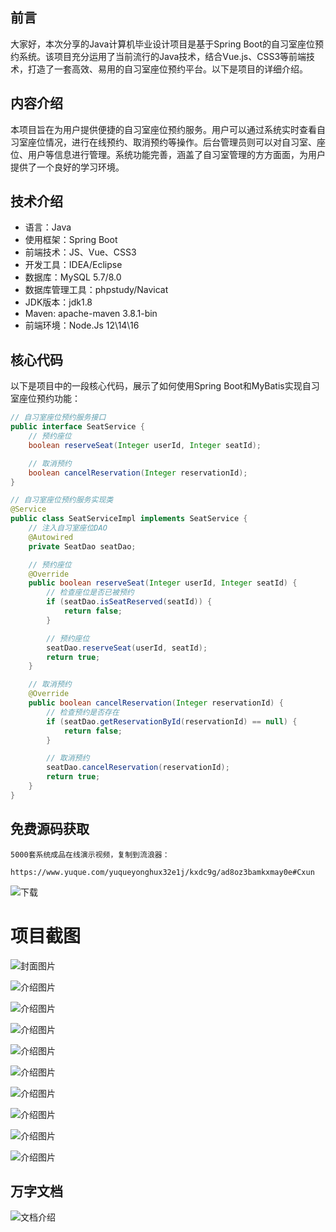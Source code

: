 ## 前言

大家好，本次分享的Java计算机毕业设计项目是基于Spring Boot的自习室座位预约系统。该项目充分运用了当前流行的Java技术，结合Vue.js、CSS3等前端技术，打造了一套高效、易用的自习室座位预约平台。以下是项目的详细介绍。

## 内容介绍

本项目旨在为用户提供便捷的自习室座位预约服务。用户可以通过系统实时查看自习室座位情况，进行在线预约、取消预约等操作。后台管理员则可以对自习室、座位、用户等信息进行管理。系统功能完善，涵盖了自习室管理的方方面面，为用户提供了一个良好的学习环境。

## 技术介绍

- 语言：Java
- 使用框架：Spring Boot
- 前端技术：JS、Vue、CSS3
- 开发工具：IDEA/Eclipse
- 数据库：MySQL 5.7/8.0
- 数据库管理工具：phpstudy/Navicat
- JDK版本：jdk1.8
- Maven: apache-maven 3.8.1-bin
- 前端环境：Node.Js 12\14\16

## 核心代码

以下是项目中的一段核心代码，展示了如何使用Spring Boot和MyBatis实现自习室座位预约功能：

```java
// 自习室座位预约服务接口
public interface SeatService {
    // 预约座位
    boolean reserveSeat(Integer userId, Integer seatId);

    // 取消预约
    boolean cancelReservation(Integer reservationId);
}

// 自习室座位预约服务实现类
@Service
public class SeatServiceImpl implements SeatService {
    // 注入自习室座位DAO
    @Autowired
    private SeatDao seatDao;

    // 预约座位
    @Override
    public boolean reserveSeat(Integer userId, Integer seatId) {
        // 检查座位是否已被预约
        if (seatDao.isSeatReserved(seatId)) {
            return false;
        }

        // 预约座位
        seatDao.reserveSeat(userId, seatId);
        return true;
    }

    // 取消预约
    @Override
    public boolean cancelReservation(Integer reservationId) {
        // 检查预约是否存在
        if (seatDao.getReservationById(reservationId) == null) {
            return false;
        }

        // 取消预约
        seatDao.cancelReservation(reservationId);
        return true;
    }
}
```

## 免费源码获取

```
5000套系统成品在线演示视频，复制到流浪器： 
```
```
https://www.yuque.com/yuqueyonghux32e1j/kxdc9g/ad8oz3bamkxmay0e#Cxun
```
![下载](https://img12.360buyimg.com/ddimg/jfs/t1/339687/11/1349/28408/68ad865fF412d7877/adaa650483a100f2.jpg)

# 项目截图

![封面图片](https://img10.360buyimg.com/ddimg/jfs/t1/340624/35/7957/109194/68bdb44dF70226161/df00ccc6666c3c6e.jpg)

![介绍图片](https://img10.360buyimg.com/ddimg/jfs/t1/336627/32/8115/58408/68bdb424F21712584/0eff44969d9973f9.jpg)

![介绍图片](https://img14.360buyimg.com/ddimg/jfs/t1/325108/21/17476/57602/68bdb425Ff6f41179/01f03b8bab606723.jpg)

![介绍图片](https://img11.360buyimg.com/ddimg/jfs/t1/333321/10/10612/61722/68bdb426Fe58be792/eed7c808731db619.jpg)

![介绍图片](https://img12.360buyimg.com/ddimg/jfs/t1/339839/15/7924/60013/68bdb426F7d0f0651/ea187b3a6de654e8.jpg)

![介绍图片](https://img10.360buyimg.com/ddimg/jfs/t1/345945/32/772/20488/68bdb427F6b7ddc9c/ea9671b97fe41447.jpg)

![介绍图片](https://img11.360buyimg.com/ddimg/jfs/t1/337946/30/7430/18414/68bdb428Fbbec3bd1/cf0873191569d796.jpg)

![介绍图片](https://img14.360buyimg.com/ddimg/jfs/t1/350637/38/734/20312/68bdb429Ffb0e41a7/ac7749e172156e59.jpg)

![介绍图片](https://img10.360buyimg.com/ddimg/jfs/t1/345158/13/703/98557/68bdb429Ff5f2d59d/b35edcd55778f5ac.jpg)

![介绍图片](https://img13.360buyimg.com/ddimg/jfs/t1/324183/21/17365/64841/68bdb42aFf98d9cef/168b88dbaad26b33.jpg)


## 万字文档
![文档介绍](https://img14.360buyimg.com/ddimg/jfs/t1/338393/1/3576/156947/68b1ad0cF74dc525c/ff9cd6c574295685.jpg)
